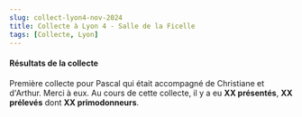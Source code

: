```yaml
---
slug: collect-lyon4-nov-2024
title: Collecte à Lyon 4 - Salle de la Ficelle
tags: [Collecte, Lyon]
---
```


#### Résultats de la collecte

Première collecte pour Pascal qui était accompagné de Christiane et d'Arthur. Merci à eux. Au cours de cette collecte, il y a eu **XX présentés**, **XX prélevés** dont **XX primodonneurs**.